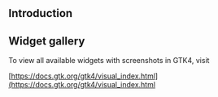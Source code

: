 # 

## Introduction

## Widget gallery

To view all available widgets with screenshots in GTK4, visit

[https://docs.gtk.org/gtk4/visual_index.html](https://docs.gtk.org/gtk4/visual_index.html
